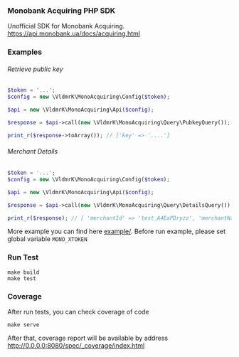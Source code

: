 ### Monobank Acquiring PHP SDK

Unofficial SDK for Monobank Acquiring. https://api.monobank.ua/docs/acquiring.html

### Examples


###### Retrieve public key
```php
$token = '...';
$config = new \VldmrK\MonoAcquiring\Config($token);

$api = new \VldmrK\MonoAcquiring\Api($config);

$response = $api->call(new \VldmrK\MonoAcquiring\Query\PubkeyQuery());

print_r($response->toArray()); // ['key' => '....']
```

###### Merchant Details
```php
$token = '...';
$config = new \VldmrK\MonoAcquiring\Config($token);

$api = new \VldmrK\MonoAcquiring\Api($config);

$response = $api->call(new \VldmrK\MonoAcquiring\Query\DetailsQuery());

print_r($response); // [ 'merchantId' => 'test_A4EaPDryzz', 'merchantName' => 'Test Caption']
```

More example you can find here [example/](example/). Before run example, please set global variable `MONO_XTOKEN`


### Run Test
```shell script
make build
make test
```

### Coverage

After run tests, you can check coverage of code
```shell script
make serve
```

After that, coverage report will be available by address http://0.0.0.0:8080/spec/_coverage/index.html
